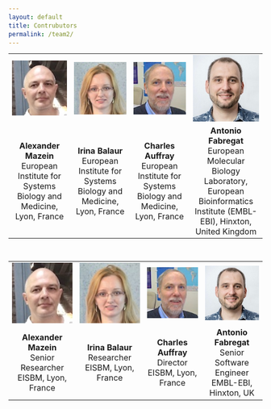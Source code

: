 ```yaml
---
layout: default
title: Contrubutors
permalink: /team2/
---
```



<div>
    
<table>
    <tr>
      <td style="width: 220px;" align="center"><img src="/images/team/AlexanderMazein.jpg" width="140"/></td>
      <td style="width: 220px;" align="center"><img src="/images/team/IrinaBalaur.jpg" width="140"/></td>
      <td style="width: 220px;" align="center"><img src="/images/team/CharlesAuffray.jpg" width="140"/></td>
      <td style="width: 220px;" align="center"><img src="/images/team/AntonioFabregat.jpg" width="140"/></td>
    </tr>
    <tr>
      <td align="center"><font size="3"><strong>Alexander Mazein</strong><br />European Institute for Systems Biology and Medicine, Lyon, France</font></td>
        <td align="center"><font size="3"><strong>Irina Balaur</strong><br />European Institute for Systems Biology and Medicine, Lyon, France</font></td>
      <td align="center"><font size="3"><strong>Charles Auffray</strong><br />European Institute for Systems Biology and Medicine, Lyon, France</font></td>
      <td align="center"><font size="3"><strong>Antonio Fabregat</strong><br />European Molecular Biology Laboratory, European Bioinformatics Institute (EMBL-EBI), Hinxton, United Kingdom</font></td>
    </tr>
</table>

<br />

<table>
    <tr>
      <td style="width: 220px;" align="center"><img src="/images/team/AlexanderMazein.jpg" width="140"/></td>
      <td style="width: 220px;" align="center"><img src="/images/team/IrinaBalaur.jpg" width="140"/></td>
      <td style="width: 220px;" align="center"><img src="/images/team/CharlesAuffray.jpg" width="140"/></td>
      <td style="width: 220px;" align="center"><img src="/images/team/AntonioFabregat.jpg" width="140"/></td>
    </tr>
    <tr>
      <td align="center"><font size="3"><strong>Alexander Mazein</strong><br />Senior Researcher<br />EISBM, Lyon, France</font></td>
        <td align="center"><font size="3"><strong>Irina Balaur</strong><br />Researcher<br />EISBM, Lyon, France</font></td>
      <td align="center"><font size="3"><strong>Charles Auffray</strong><br />Director<br />EISBM, Lyon, France</font></td>
      <td align="center"><font size="3"><strong>Antonio Fabregat</strong><br />Senior Software Engineer<br />EMBL-EBI, Hinxton, UK</font></td>
    </tr>
</table>

<br />
    
</div>




